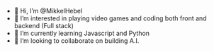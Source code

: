 - 👋 Hi, I’m @MikkelHebel
- 👀 I’m interested in playing video games and coding both front and backend (Full stack)
- 🌱 I’m currently learning Javascript and Python
- 💞️ I’m looking to collaborate on building A.I.

<!---
MikkelHebel/MikkelHebel is a ✨ special ✨ repository because its `README.md` (this file) appears on your GitHub profile.
You can click the Preview link to take a look at your changes.
--->
